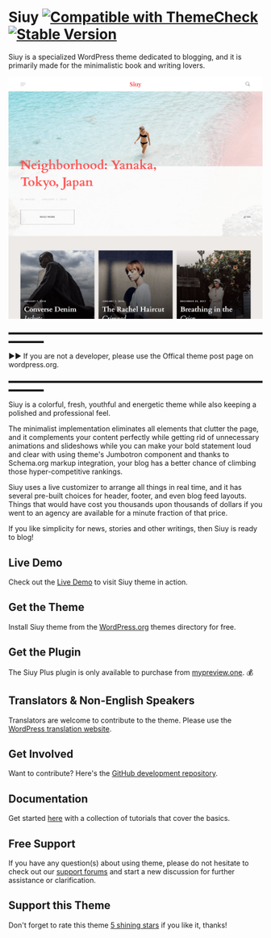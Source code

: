 # Siuy  [![Compatible with ThemeCheck](https://img.shields.io/badge/ThemeCheck-Passed-c4d658.svg)](http://themecheck.org/score/wordpress-theme-siuy.html) [![Stable Version](https://img.shields.io/badge/Stable%20version-1.1.4-A89B8E.svg)](https://wp.me/p8930x-8q)

Siuy is a specialized WordPress theme dedicated to blogging, and it is primarily made for the minimalistic book and writing lovers.

![Siuy WordPress Theme](docs/img/siuy-github-repo-screenshot.png)

▬▬▬▬▬▬▬▬▬▬▬▬▬▬▬▬▬▬▬▬▬▬▬▬▬▬▬▬▬▬▬▬▬▬▬▬▬▬▬▬▬

►► If you are not a developer, please use the Offical theme post page on wordpress.org.

▬▬▬▬▬▬▬▬▬▬▬▬▬▬▬▬▬▬▬▬▬▬▬▬▬▬▬▬▬▬▬▬▬▬▬▬▬▬▬▬▬

Siuy is a colorful, fresh, youthful and energetic theme while also keeping a polished and professional feel.

The minimalist implementation eliminates all elements that clutter the page, and it complements your content perfectly while getting rid of unnecessary animations and slideshows while you can make your bold statement loud and clear with using theme's Jumbotron component and thanks to Schema.org markup integration, your blog has a better chance of climbing those hyper-competitive rankings.

Siuy uses a live customizer to arrange all things in real time, and it has several pre-built choices for header, footer, and even blog feed layouts. Things that would have cost you thousands upon thousands of dollars if you went to an agency are available for a minute fraction of that price.

If you like simplicity for news, stories and other writings, then Siuy is ready to blog!

## Live Demo

Check out the [Live Demo](https://demo.mypreview.one/siuy) to visit Siuy theme in action.

## Get the Theme

Install Siuy theme from the [WordPress.org](https://wordpress.org/themes/siuy) themes directory for free.

## Get the Plugin

The Siuy Plus plugin is only available to purchase from [mypreview.one](https://www.mypreview.one/siuy-plus.html). :moneybag:

## Translators & Non-English Speakers

Translators are welcome to contribute to the theme. Please use the [WordPress translation website](https://translate.wordpress.org/projects/wp-themes/siuy "WordPress translation website").

## Get Involved

Want to contribute? Here's the [GitHub development repository](https://github.com/mypreview/Siuy "GitHub development repository").

## Documentation

Get started [here](https://mypreview.github.io/Siuy/) with a collection of tutorials that cover the basics.

## Free Support

If you have any question(s) about using theme, please do not hesitate to check out our [support forums](https://support.mypreview.one/t/siuy) and start a new discussion for further assistance or clarification.

## Support this Theme

Don't forget to rate this theme [5 shining stars](https://wordpress.org/support/theme/siuy/reviews/ "5 shining stars") if you like it, thanks!
